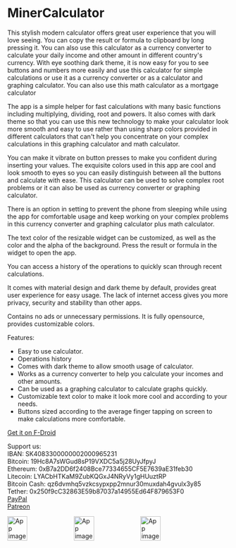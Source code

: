 # MinerCalculator
This stylish modern calculator offers great user experience that you will love seeing. You can copy the result or formula to clipboard by long pressing it. You can also use this calculator as a currency converter to calculate your daily income and other amount in different country's currency. With eye soothing dark theme, it is now easy for you to see buttons and numbers more easily and use this calculator for simple calculations or use it as a currency converter or as a calculator and graphing calculator. You can also use this math calculator as a mortgage calculator

The app is a simple helper for fast calculations with many basic functions including multiplying, dividing, root and powers. It also comes with dark theme so that you can use this new technology to make your calculator look more smooth and easy to use rather than using sharp colors provided in different calculators that can't help you concentrate on your complex calculations in this graphing calculator and math calculator.

You can make it vibrate on button presses to make you confident during inserting your values. The exquisite colors used in this app are cool and look smooth to eyes so you can easily distinguish between all the buttons and calculate with ease. This calculator can be used to solve complex root problems or it can also be used as currency converter or graphing calculator.

There is an option in setting to prevent the phone from sleeping while using the app for comfortable usage and keep working on your complex problems in this currency converter and graphing calculator plus math calculator.

The text color of the resizable widget can be customized, as well as the color and the alpha of the background. Press the result or formula in the widget to open the app.

You can access a history of the operations to quickly scan through recent calculations.

It comes with material design and dark theme by default, provides great user experience for easy usage. The lack of internet access gives you more privacy, security and stability than other apps.

Contains no ads or unnecessary permissions. It is fully opensource, provides customizable colors.

Features:
- Easy to use calculator.
- Operations history
- Comes with dark theme to allow smooth usage of calculator.
- Works as a currency converter to help you calculate your incomes and other amounts.
- Can be used as a graphing calculator to calculate graphs quickly.
- Customizable text color to make it look more cool and according to your needs.
- Buttons sized according to the average finger tapping on screen to make calculations more comfortable.

<a href="https://f-droid.org/packages/com.simplemobiletools.calculator">Get it on F-Droid</a>

Support us:  
IBAN: SK4083300000002000965231  
Bitcoin: 19Hc8A7sWGud8sP19VXDC5a5j28UyJfpyJ  
Ethereum: 0xB7a2DD6f2408Bce77334655CF5E7639aE31feb30  
Litecoin: LYACbHTKaM9ZubKQGxJ4NRyVy1gHUuztRP  
Bitcoin Cash: qz6dvmhq5vzkcsypxpp2mnur30muxdah4gvulx3y85  
Tether: 0x250f9cC32863E59b87037a14955Ed64F879653F0  
<a href="https://paypal.me/SimpleMobileTools?country.x=SK&locale.x=en_US">PayPal</a>  
<a href="https://www.patreon.com/tiborkaputa">Patreon</a>

<div style="display:flex;">
<img alt="App image" src="fastlane/metadata/android/en-US/images/phoneScreenshots/1_en-US.jpeg" width="30%">
<img alt="App image" src="fastlane/metadata/android/en-US/images/phoneScreenshots/2_en-US.jpeg" width="30%">
<img alt="App image" src="fastlane/metadata/android/en-US/images/phoneScreenshots/3_en-US.jpeg" width="30%">
</div>

